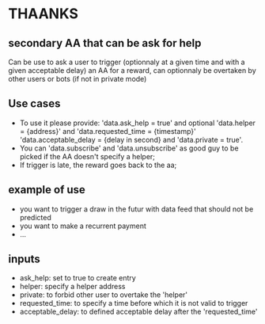 # THAANKS
## secondary AA that can be ask for help 
Can be use to ask a user to trigger (optionnaly at a given time and with a given acceptable delay) an AA for a reward, can optionnaly be overtaken by other users or bots (if not in private mode)

## Use cases
* To use it please provide: 'data.ask_help = true' and optional 'data.helper = {address}' and 'data.requested_time = {timestamp}' 'data.acceptable_delay = {delay in second} and  'data.private = true'.
* You can 'data.subscribe' and 'data.unsubscribe' as good guy to be picked if the AA doesn't specify a helper;
* If trigger is late, the reward goes back to the aa;
  
## example of use
* you want to trigger a draw in the futur with data feed  that should not be predicted
* you want to make a recurrent payment
* ...

## inputs
* ask_help: set to true to create entry 
* helper: specify a helper address
* private: to forbid other user to overtake the 'helper'
* requested_time: to specify a time before which it is not valid to trigger
* acceptable_delay: to defined acceptable delay after the 'requested_time'
